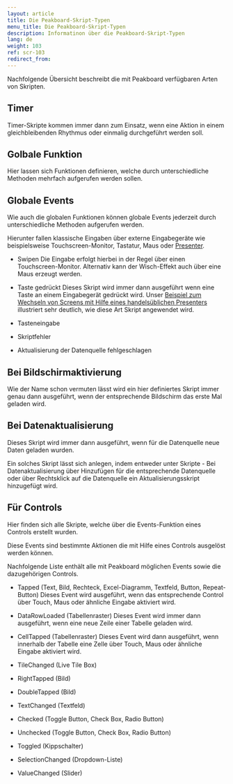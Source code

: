 ```yaml
---
layout: article
title: Die Peakboard-Skript-Typen
menu_title: Die Peakboard-Skript-Typen
description: Informatinon über die Peakboard-Skript-Typen
lang: de
weight: 103
ref: scr-103
redirect_from:
---
```


Nachfolgende Übersicht beschreibt die mit Peakboard verfügbaren Arten von Skripten.

## Timer
Timer-Skripte kommen immer dann zum Einsatz, wenn eine Aktion in einem gleichbleibenden Rhythmus oder einmalig durchgeführt werden soll.

## Golbale Funktion
Hier lassen sich Funktionen definieren, welche durch unterschiedliche Methoden mehrfach aufgerufen werden sollen.

## Globale Events
Wie auch die globalen Funktionen können globale Events jederzeit durch unterschiedliche Methoden aufgerufen werden.

Hierunter fallen klassische Eingaben über externe Eingabegeräte wie beispielsweise Touchscreen-Monitor, Tastatur, Maus oder [Presenter](/misc/de-presenter.html).

* Swipen
Die Eingabe erfolgt hierbei in der Regel über einen Touchscreen-Monitor. Alternativ kann der Wisch-Effekt auch über eine Maus erzeugt werden.

* Taste gedrückt
Dieses Skript wird immer dann ausgeführt wenn eine Taste an einem Eingabegerät gedrückt wird. Unser [Beispiel zum Wechseln von Screens mit Hilfe eines handelsüblichen Presenters](/misc/de-presenter.html) illustriert sehr deutlich, wie diese Art Skript angewendet wird.

* Tasteneingabe 
* Skriptfehler 
* Aktualisierung der Datenquelle fehlgeschlagen

## Bei Bildschirmaktivierung
Wie der Name schon vermuten lässt wird ein hier definiertes Skript immer genau dann ausgeführt, wenn der entsprechende Bildschirm das erste Mal geladen wird.

## Bei Datenaktualisierung
Dieses Skript wird immer dann ausgeführt, wenn für die Datenquelle neue Daten geladen wurden. 

Ein solches Skript lässt sich anlegen, indem entweder unter Skripte - Bei Datenaktualisierung über Hinzufügen für die entsprechende Datenquelle oder über Rechtsklick auf die Datenquelle ein Aktualisierungsskript hinzugefügt wird.

## Für Controls
Hier finden sich alle Skripte, welche über die Events-Funktion eines Controls erstellt wurden.

Diese Events sind bestimmte Aktionen die mit Hilfe eines Controls ausgelöst werden können.

Nachfolgende Liste enthält alle mit Peakboard möglichen Events sowie die dazugehörigen Controls.

* Tapped (Text, Bild, Rechteck, Excel-Diagramm, Textfeld, Button, Repeat-Button)
Dieses Event wird ausgeführt, wenn das entsprechende Control über Touch, Maus oder ähnliche Eingabe aktiviert wird.

* DataRowLoaded (Tabellenraster)
Dieses Event wird immer dann ausgeführt, wenn eine neue Zeile einer Tabelle geladen wird.

* CellTapped (Tabellenraster)
Dieses Event wird dann ausgeführt, wenn innerhalb der Tabelle eine Zelle über Touch, Maus oder ähnliche Eingabe aktiviert wird.

* TileChanged (Live Tile Box)
* RightTapped (Bild)
* DoubleTapped (Bild)
* TextChanged (Textfeld)
* Checked (Toggle Button, Check Box, Radio Button)
* Unchecked (Toggle Button, Check Box, Radio Button)
* Toggled (Kippschalter)
* SelectionChanged (Dropdown-Liste)
* ValueChanged (Slider)